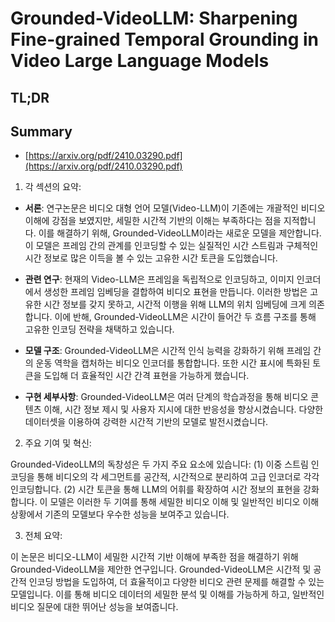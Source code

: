 # Grounded-VideoLLM: Sharpening Fine-grained Temporal Grounding in Video Large Language Models
## TL;DR
## Summary
- [https://arxiv.org/pdf/2410.03290.pdf](https://arxiv.org/pdf/2410.03290.pdf)

1. 각 섹션의 요약:

- **서론**: 연구논문은 비디오 대형 언어 모델(Video-LLM)이 기존에는 개괄적인 비디오 이해에 강점을 보였지만, 세밀한 시간적 기반의 이해는 부족하다는 점을 지적합니다. 이를 해결하기 위해, Grounded-VideoLLM이라는 새로운 모델을 제안합니다. 이 모델은 프레임 간의 관계를 인코딩할 수 있는 실질적인 시간 스트림과 구체적인 시간 정보로 많은 이득을 볼 수 있는 고유한 시간 토큰을 도입했습니다.

- **관련 연구**: 현재의 Video-LLM은 프레임을 독립적으로 인코딩하고, 이미지 인코더에서 생성한 프레임 임베딩을 결합하여 비디오 표현을 만듭니다. 이러한 방법은 고유한 시간 정보를 갖지 못하고, 시간적 이행을 위해 LLM의 위치 임베딩에 크게 의존합니다. 이에 반해, Grounded-VideoLLM은 시간이 들어간 두 흐름 구조를 통해 고유한 인코딩 전략을 채택하고 있습니다.

- **모델 구조**: Grounded-VideoLLM은 시간적 인식 능력을 강화하기 위해 프레임 간의 운동 역학을 캡처하는 비디오 인코더를 통합합니다. 또한 시간 표시에 특화된 토큰을 도입해 더 효율적인 시간 간격 표현을 가능하게 했습니다.

- **구현 세부사항**: Grounded-VideoLLM은 여러 단계의 학습과정을 통해 비디오 콘텐츠 이해, 시간 정보 제시 및 사용자 지시에 대한 반응성을 향상시켰습니다. 다양한 데이터셋을 이용하여 강력한 시간적 기반의 모델로 발전시켰습니다.

2. 주요 기여 및 혁신:

Grounded-VideoLLM의 독창성은 두 가지 주요 요소에 있습니다: (1) 이중 스트림 인코딩을 통해 비디오의 각 세그먼트를 공간적, 시간적으로 분리하여 고급 인코더로 각각 인코딩합니다. (2) 시간 토큰을 통해 LLM의 어휘를 확장하여 시간 정보의 표현을 강화합니다. 이 모델은 이러한 두 기여를 통해 세밀한 비디오 이해 및 일반적인 비디오 이해 상황에서 기존의 모델보다 우수한 성능을 보여주고 있습니다.

3. 전체 요약:

이 논문은 비디오-LLM이 세밀한 시간적 기반 이해에 부족한 점을 해결하기 위해 Grounded-VideoLLM을 제안한 연구입니다. Grounded-VideoLLM은 시간적 및 공간적 인코딩 방법을 도입하여, 더 효율적이고 다양한 비디오 관련 문제를 해결할 수 있는 모델입니다. 이를 통해 비디오 데이터의 세밀한 분석 및 이해를 가능하게 하고, 일반적인 비디오 질문에 대한 뛰어난 성능을 보여줍니다.